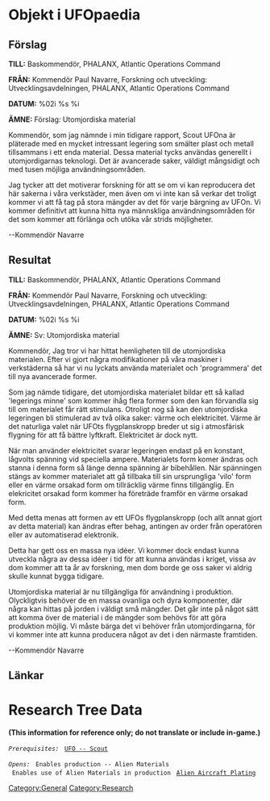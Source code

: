 # Objekt i UFOpaedia

## Förslag

**TILL:** Baskommendör, PHALANX, Atlantic Operations Command

**FRÅN:** Kommendör Paul Navarre, Forskning och utveckling:
Utvecklingsavdelningen, PHALANX, Atlantic Operations Command

**DATUM:** %02i %s %i

**ÄMNE:** Förslag: Utomjordiska material

Kommendör, som jag nämnde i min tidigare rapport, Scout UFOna är
pläterade med en mycket intressant legering som smälter plast och metall
tillsammans i ett enda material. Dessa material tycks användas generellt
i utomjordigarnas teknologi. Det är avancerade saker, väldigt mångsidigt
och med tusen möjliga användningsområden.

Jag tycker att det motiverar forskning för att se om vi kan reproducera
det här sakerna i våra verkstäder, men även om vi inte kan så verkar det
troligt kommer vi att få tag på stora mängder av det för varje bärgning
av UFOn. Vi kommer definitivt att kunna hitta nya männskliga
användningsområden för det som kommer att förlänga och utöka vår strids
möjligheter.

--Kommendör Navarre

## Resultat

**TILL:** Baskommendör, PHALANX, Atlantic Operations Command

**FRÅN:** Kommendör Paul Navarre, Forskning och utveckling:
Utvecklingsavdelningen, PHALANX, Atlantic Operations Command

**DATUM:** %02i %s %i

**ÄMNE:** Sv: Utomjordiska material

Kommendör, Jag tror vi har hittat hemligheten till de utomjordiska
materialen. Efter vi gjort några modifikationer på våra maskiner i
verkstäderna så har vi nu lyckats använda materialet och 'programmera'
det till nya avancerade former.

Som jag nämde tidigare, det utomjordiska materialet bildar ett så kallad
'legerings minne' som kommer ihåg flera former som den kan förvandla sig
till om materialet får rätt stimulans. Otroligt nog så kan den
utomjordiska legeringen bli stimulerad av två olika saker: värme och
elektricitet. Värme är det naturliga valet när UFOts flygplanskropp
breder ut sig i atmosfärisk flygning för att få bättre lyftkraft.
Elektricitet är dock nytt.

När man använder elektricitet svarar legeringen endast på en konstant,
lågvolts spänning vid speciella ampere. Materialets form komer ändras
och stanna i denna form så länge denna spänning är bibehållen. När
spänningen stängs av kommer materialet att gå tillbaka till sin
ursprungliga 'vilo' form eller en värme orsakad form om tillräcklig
värme finns tillgänglig. En elekricitet orsakad form kommer ha företräde
framför en värme orsakad form.

Med detta menas att formen av ett UFOs flygplanskropp (och allt annat
gjort av detta material) kan ändras efter behag, antingen av order från
operatören eller av automatiserad elektronik.

Detta har gett oss en massa nya idéer. Vi kommer dock endast kunna
utveckla några av dessa idéer i tid för att kunna användas i kriget,
vissa av dom kommer att ta år av forskning, men dom borde ge oss saker
vi aldrig skulle kunnat bygga tidigare.

Utomjordiska material är nu tillgängliga för användning i produktion.
Olyckligtvis behöver de en massa ovanliga och dyra komponenter, där
några kan hittas på jorden i väldigt små mängder. Det går inte på något
sätt att komma över de material i de mängder som behövs för att göra
produktion möjlig. Vi måste bärga det vi behöver från utomjordingarna,
för vi kommer inte att kunna producera något av det i den närmaste
framtiden.

--Kommendör Navarre

## Länkar

# Research Tree Data

**(This information for reference only; do not translate or include
in-game.)**

*`Prerequisites:`*
` `[`UFO -- Scout`](UFO/Scout "wikilink")

*`Opens:`*
` Enables production -- Alien Materials`
` Enables use of Alien Materials in production`
` `[`Alien Aircraft Plating`](Aircraft_Equipment/Armour/Alien_Aircraft_Plating "wikilink")

[Category:General](Category:General "wikilink")
[Category:Research](Category:Research "wikilink")